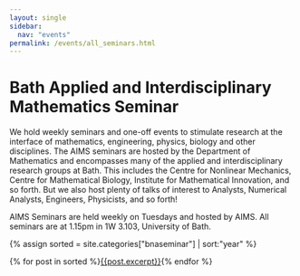 ```yaml
---
layout: single
sidebar: 
  nav: "events"
permalink: /events/all_seminars.html
---
```

<h1>Bath Applied and Interdisciplinary Mathematics Seminar</h1>
  <p> We hold weekly seminars and one-off events to stimulate research at the interface of mathematics, engineering, physics, biology and other disciplines. The AIMS seminars are hosted by the Department of Mathematics and encompasses many of the applied and interdisciplinary research groups at Bath. This includes the Centre for Nonlinear Mechanics, Centre for Mathematical Biology, Institute for Mathematical Innovation, and so forth. But we also host plenty of talks of interest to Analysts, Numerical Analysts, Engineers, Physicists, and so forth!

AIMS Seminars are held weekly on Tuesdays and hosted by AIMS. All seminars are at 1.15pm in 1W 3.103, University of Bath.</p>

{% assign sorted = site.categories["bnaseminar"]  | sort:"year"  %}

{% for post in sorted %}<a class="btn btn--inverse" style="width: 45%"  href="{{site.url}}{{ site.baseurl }}{{ post.url }}">{{post.excerpt}}</a>{% endfor %}
